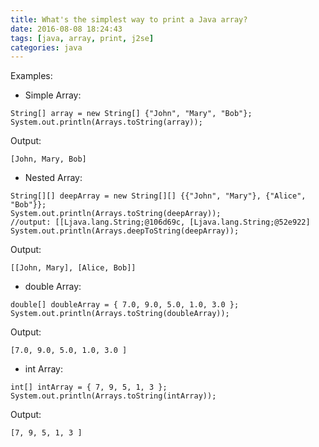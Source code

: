 ```yaml
---
title: What's the simplest way to print a Java array?
date: 2016-08-08 18:24:43
tags: [java, array, print, j2se]
categories: java
---
```



Examples:
- Simple Array:
```
String[] array = new String[] {"John", "Mary", "Bob"};
System.out.println(Arrays.toString(array));
```
Output:
```
[John, Mary, Bob]
```

- Nested Array:
```
String[][] deepArray = new String[][] {{"John", "Mary"}, {"Alice", "Bob"}};
System.out.println(Arrays.toString(deepArray));
//output: [[Ljava.lang.String;@106d69c, [Ljava.lang.String;@52e922]
System.out.println(Arrays.deepToString(deepArray));
```
Output:
```
[[John, Mary], [Alice, Bob]]
```

- double Array:
```
double[] doubleArray = { 7.0, 9.0, 5.0, 1.0, 3.0 };
System.out.println(Arrays.toString(doubleArray));
```
Output:
```
[7.0, 9.0, 5.0, 1.0, 3.0 ]
```
- int Array:
```
int[] intArray = { 7, 9, 5, 1, 3 };
System.out.println(Arrays.toString(intArray));
```
Output:
```
[7, 9, 5, 1, 3 ]
```